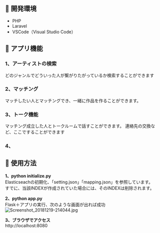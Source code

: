 ## :green_book: 開発環境

- PHP
- Laravel 
- VSCode（Visual Studio Code）  

## :green_book: アプリ機能

### 1、アーティストの検索

どのジャンルでどういった人が繋がりたがっているか検索することができます

### 2、マッチング

マッチしたい人とマッチングでき、一緒に作品を作ることができます。

### 3、トーク機能

マッチング成立した人とトークルームで話すことができます。
連絡先の交換など、ここですることができます

### 4、


## :green_book: 使用方法
**1、python initialize.py**  
Elasticseachの初期化、「setting.json」「mapping.json」を参照しています。  
すでに、当該INDEXが作成されていた場合には、そのINDEXは削除されます。

**2、python app.py**  
Flask＋アプリの実行、次のような画面が出れば成功  
![Screenshot_20181219-214044.jpg](https://qiita-image-store.s3.amazonaws.com/0/307359/9a02ff2e-5b57-f4d0-43f8-f4e9921c6473.jpeg)

**3、ブラウザでアクセス**  
http://localhost:8080
